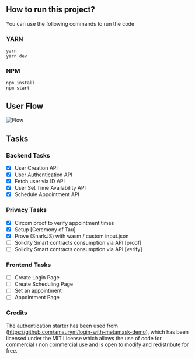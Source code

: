 ## How to run this project?

You can use the following commands to run the code

### YARN

```
yarn
yarn dev
```

### NPM

```
npm install .
npm start
```

## User Flow

![Flow](https://i.imgur.com/JsJeEuN.png)

## Tasks

### Backend Tasks

- [x] User Creation API
- [x] User Authentication API
- [x] Fetch user via ID API
- [x] User Set Time Availability API
- [x] Schedule Appointment API

### Privacy Tasks

- [x] Circom proof to verify appointment times
- [x] Setup [Ceremony of Tau]
- [x] Prove (SnarkJS) with wasm / custom input.json
- [ ] Solidity Smart contracts consumption via API [proof]
- [ ] Solidity Smart contracts consumption via API [verify]

### Frontend Tasks

- [ ] Create Login Page
- [ ] Create Scheduling Page
- [ ] Set an appointment
- [ ] Appointment Page

### Credits

The authentication starter has been used from (https://github.com/amaurym/login-with-metamask-demo), which has been licensed under the MIT License which allows the use of code for commercial / non commercial use and is open to modify and redistribute for free.
